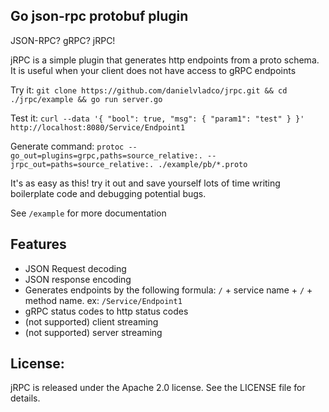 ## Go json-rpc protobuf plugin
JSON-RPC? gRPC? jRPC!

jRPC is a simple plugin that generates http endpoints from a proto schema. It is useful when your client does not have access to gRPC endpoints

Try it:
`git clone https://github.com/danielvladco/jrpc.git && cd ./jrpc/example && go run server.go` 

Test it:
`curl --data '{ "bool": true, "msg": { "param1": "test" } }'  http://localhost:8080/Service/Endpoint1`

Generate command:
`protoc --go_out=plugins=grpc,paths=source_relative:. --jrpc_out=paths=source_relative:. ./example/pb/*.proto`

It's as easy as this! try it out and save yourself lots of time writing boilerplate code and debugging potential bugs.

See `/example`  for more documentation

## Features
- JSON Request decoding
- JSON response encoding
- Generates endpoints by the following formula: `/` + service name + `/` + method name. ex: `/Service/Endpoint1`
- gRPC status codes to http status codes
- (not supported) client streaming
- (not supported) server streaming

## License:

jRPC is released under the Apache 2.0 license. See the LICENSE file for details.
